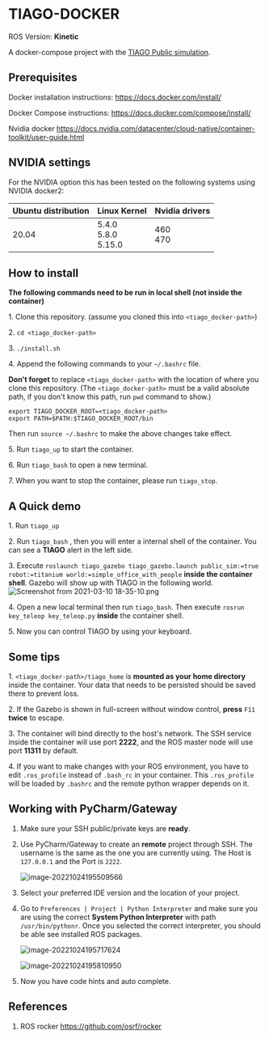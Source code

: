 # TIAGO-DOCKER

ROS Version: **Kinetic**

A docker-compose project with the [TIAGO Public simulation](https://wiki.ros.org/Robots/TIAGo/Tutorials/Installation/InstallUbuntuAndROS).

## Prerequisites

Docker installation instructions: https://docs.docker.com/install/

Docker Compose instructions: https://docs.docker.com/compose/install/

Nvidia docker https://docs.nvidia.com/datacenter/cloud-native/container-toolkit/user-guide.html

## NVIDIA settings

For the NVIDIA option this has been tested on the following systems using NVIDIA docker2:

| Ubuntu distribution | Linux Kernel                 | Nvidia drivers |
| ------------------- | ---------------------------- | -------------- |
| 20.04               | 5.4.0<br />5.8.0<br />5.15.0 | 460<br />470   |

## How to install

**The following commands need to be run in local shell (not inside the container)**

1\. Clone this repository. (assume you cloned this into `<tiago_docker-path>`)

2\. `cd <tiago_docker-path>`

3\. `./install.sh`

4\. Append the following commands to your `~/.bashrc` file.

**Don't forget** to replace `<tiago_docker-path>` with the location of where you clone this repository. (The `<tiago_docker-path>` must be a valid absolute path, if you don't know this path, run `pwd` command to show.)

```
export TIAGO_DOCKER_ROOT=<tiago_docker-path>
export PATH=$PATH:$TIAGO_DOCKER_ROOT/bin
```
Then run `source ~/.bashrc` to make the above changes take effect.

5\. Run `tiago_up` to start the container.

6\. Run `tiago_bash` to open a new terminal.

7\. When you want to stop the container, please run `tiago_stop`.

## A Quick demo

1\. Run `tiago_up`

2\. Run `tiago_bash` , then you will enter a internal shell of the container. You can see a **TIAGO** alert in the left side.

3\. Execute `roslaunch tiago_gazebo tiago_gazebo.launch public_sim:=true robot:=titanium world:=simple_office_with_people`  **inside the container shell**. Gazebo will show up with TIAGO in the following world.
![Screenshot from 2021-03-10 18-35-10.png](https://i.loli.net/2021/03/11/zlb8stkyVwmdMNW.png)



4\. Open a new local terminal then run `tiago_bash`. Then execute `rosrun key_teleop key_teleop.py` **inside** the container shell.

5\. Now you can control TIAGO by using your keyboard.

## Some tips
1\. `<tiago_docker-path>/tiago_home` is **mounted as your home directory** inside the container. Your data that needs to be persisted should be saved there to prevent loss.

2\. If the Gazebo is shown in full-screen without window control, **press** `F11` **twice** to escape.


3\. The container will bind directly to the host's network. The SSH service inside the container will use port **2222**, and the ROS master node will use port **11311** by default. 

4\. If you want to make changes with your ROS environment, you have to edit `.ros_profile` instead of `.bash_rc` in your container. This `.ros_profile` will be loaded by `.bashrc` and the remote python wrapper depends on it.

## Working with PyCharm/Gateway

1. Make sure your SSH public/private keys are **ready**.

2. Use PyCharm/Gateway to create an **remote** project through SSH. The username is the same as the one you are currently using. The Host is `127.0.0.1` and the Port is `2222`. 

   ![image-20221024195509566](https://img.miyuko.xyz/i/2022/10/25/6356df8f31ff5.png)

3. Select your preferred IDE version and the location of your project.

4. Go to `Preferences | Project | Python Interpreter` and make sure you are using the correct **System Python Interpreter** with path `/usr/bin/pythonr`. Once you selected the correct interpreter, you should be able see installed ROS packages.

   ![image-20221024195717624](https://img.miyuko.xyz/i/2022/10/25/6356e00ea1993.png)

   ![image-20221024195810950](https://img.miyuko.xyz/i/2022/10/25/6356e043827ab.png)

5. Now you have code hints and auto complete.

## References

1. ROS rocker https://github.com/osrf/rocker
